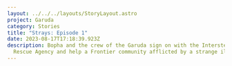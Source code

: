 ```yaml
---
layout: ../../../layouts/StoryLayout.astro
project: Garuda
category: Stories
title: "Strays: Episode 1"
date: 2023-08-17T17:18:39.923Z
description: Bopha and the crew of the Garuda sign on with the Interstellar
  Rescue Agency and help a Frontier community afflicted by a strange illness.
---
```

